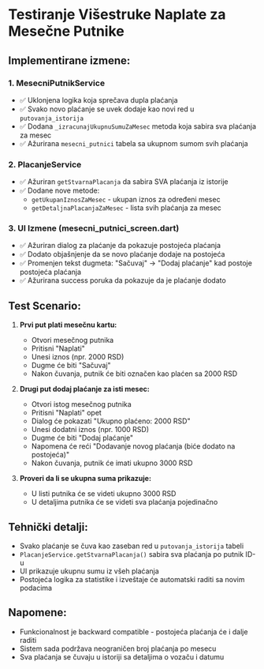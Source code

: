 # Testiranje Višestruke Naplate za Mesečne Putnike

## Implementirane izmene:

### 1. MesecniPutnikService
- ✅ Uklonjena logika koja sprečava dupla plaćanja 
- ✅ Svako novo plaćanje se uvek dodaje kao novi red u `putovanja_istorija`
- ✅ Dodana `_izracunajUkupnuSumuZaMesec` metoda koja sabira sva plaćanja za mesec
- ✅ Ažurirana `mesecni_putnici` tabela sa ukupnom sumom svih plaćanja

### 2. PlacanjeService  
- ✅ Ažuriran `getStvarnaPlacanja` da sabira SVA plaćanja iz istorije
- ✅ Dodane nove metode:
  - `getUkupanIznosZaMesec` - ukupan iznos za određeni mesec
  - `getDetaljnaPlacanjaZaMesec` - lista svih plaćanja za mesec

### 3. UI Izmene (mesecni_putnici_screen.dart)
- ✅ Ažuriran dialog za plaćanje da pokazuje postojeća plaćanja
- ✅ Dodato objašnjenje da se novo plaćanje dodaje na postojeća
- ✅ Promenjen tekst dugmeta: "Sačuvaj" → "Dodaj plaćanje" kad postoje postojeća plaćanja
- ✅ Ažurirana success poruka da pokazuje da je plaćanje dodato

## Test Scenario:

1. **Prvi put plati mesečnu kartu:**
   - Otvori mesečnog putnika
   - Pritisni "Naplati" 
   - Unesi iznos (npr. 2000 RSD)
   - Dugme će biti "Sačuvaj" 
   - Nakon čuvanja, putnik će biti označen kao plaćen sa 2000 RSD

2. **Drugi put dodaj plaćanje za isti mesec:**
   - Otvori istog mesečnog putnika
   - Pritisni "Naplati" opet
   - Dialog će pokazati "Ukupno plaćeno: 2000 RSD"
   - Unesi dodatni iznos (npr. 1000 RSD)
   - Dugme će biti "Dodaj plaćanje"
   - Napomena će reći "Dodavanje novog plaćanja (biće dodato na postojeća)"
   - Nakon čuvanja, putnik će imati ukupno 3000 RSD

3. **Proveri da li se ukupna suma prikazuje:**
   - U listi putnika će se videti ukupno 3000 RSD
   - U detaljima putnika će se videti sva plaćanja pojedinačno

## Tehnički detalji:

- Svako plaćanje se čuva kao zaseban red u `putovanja_istorija` tabeli
- `PlacanjeService.getStvarnaPlacanja()` sabira sva plaćanja po putnik ID-u
- UI prikazuje ukupnu sumu iz všeh plaćanja
- Postojeća logika za statistike i izveštaje će automatski raditi sa novim podacima

## Napomene:

- Funkcionalnost je backward compatible - postojeća plaćanja će i dalje raditi
- Sistem sada podržava neograničen broj plaćanja po mesecu
- Sva plaćanja se čuvaju u istoriji sa detaljima o vozaču i datumu